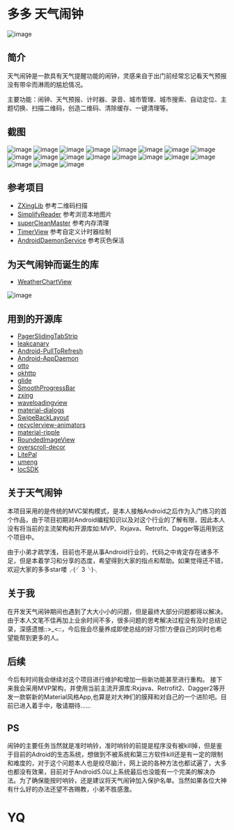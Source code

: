 # 多多 天气闹钟

![image](https://github.com/kaku2015/WeatherAlarmClock/blob/master/screenshots/logo.png)

简介
-----------------
天气闹钟是一款具有天气提醒功能的闹钟，灵感来自于出门前经常忘记看天气预报没有带伞而淋雨的尴尬情况。

主要功能：闹钟、天气预报、计时器、录音、城市管理、城市搜索、自动定位、主题切换、扫描二维码，创造二维码、清除缓存、一键清理等。


截图
--------------
![image](https://github.com/kaku2015/WeatherAlarmClock/blob/master/screenshots/1.jpeg)
![image](https://github.com/kaku2015/WeatherAlarmClock/blob/master/screenshots/2.jpeg)
![image](https://github.com/kaku2015/WeatherAlarmClock/blob/master/screenshots/3.jpeg)
![image](https://github.com/kaku2015/WeatherAlarmClock/blob/master/screenshots/4.jpeg)
![image](https://github.com/kaku2015/WeatherAlarmClock/blob/master/screenshots/5.jpeg)
![image](https://github.com/kaku2015/WeatherAlarmClock/blob/master/screenshots/6.jpeg)
![image](https://github.com/kaku2015/WeatherAlarmClock/blob/master/screenshots/7.jpeg)
![image](https://github.com/kaku2015/WeatherAlarmClock/blob/master/screenshots/8.jpeg)
![image](https://github.com/kaku2015/WeatherAlarmClock/blob/master/screenshots/9.jpeg)
![image](https://github.com/kaku2015/WeatherAlarmClock/blob/master/screenshots/10.jpeg)
![image](https://github.com/kaku2015/WeatherAlarmClock/blob/master/screenshots/11.jpeg)
![image](https://github.com/kaku2015/WeatherAlarmClock/blob/master/screenshots/12.jpeg)
![image](https://github.com/kaku2015/WeatherAlarmClock/blob/master/screenshots/13.jpeg)
![image](https://github.com/kaku2015/WeatherAlarmClock/blob/master/screenshots/14.jpeg)
![image](https://github.com/kaku2015/WeatherAlarmClock/blob/master/screenshots/15.jpeg)
![image](https://github.com/kaku2015/WeatherAlarmClock/blob/master/screenshots/16.jpeg)
![image](https://github.com/kaku2015/WeatherAlarmClock/blob/master/screenshots/17.jpeg)
![image](https://github.com/kaku2015/WeatherAlarmClock/blob/master/screenshots/18.jpeg)
![image](https://github.com/kaku2015/WeatherAlarmClock/blob/master/screenshots/19.jpeg)

参考项目
--------------

* [ZXingLib](https://github.com/xuyisheng/ZXingLib) 参考二维码扫描
* [SimplifyReader](https://github.com/SkillCollege/SimplifyReader)   参考浏览本地图片
* [superCleanMaster](https://github.com/joyoyao/superCleanMaster)  参考内存清理
* [TimerView](https://github.com/pheynix/TimerView)  参考自定义计时器绘制
* [AndroidDaemonService](https://github.com/D-clock/AndroidDaemonService)  参考灰色保活

为天气闹钟而诞生的库
---------------
* [WeatherChartView](https://github.com/kaku2015/WeatherChartView) 

![image](https://github.com/kaku2015/WeatherAlarmClock/blob/master/screenshots/wcv.png)

用到的开源库
-------------
* [PagerSlidingTabStrip](https://github.com/astuetz/PagerSlidingTabStrip) 
* [leakcanary](https://github.com/square/leakcanary) 
* [Android-PullToRefresh](https://github.com/chrisbanes/Android-PullToRefresh) 
* [Android-AppDaemon](https://github.com/Coolerfall/Android-AppDaemon) 
* [otto](https://github.com/square/otto) 
* [okhttp](https://github.com/square/okhttp) 
* [glide](https://github.com/bumptech/glide) 
* [SmoothProgressBar](https://github.com/castorflex/SmoothProgressBar) 
* [zxing](https://github.com/zxing/zxing) 
* [waveloadingview](https://github.com/tangqi92/WaveLoadingView) 
* [material-dialogs](https://github.com/afollestad/material-dialogs) 
* [SwipeBackLayout](https://github.com/ikew0ng/SwipeBackLayout) 
* [recyclerview-animators](https://github.com/wasabeef/recyclerview-animators) 
* [material-ripple](https://github.com/balysv/material-ripple) 
* [RoundedImageView](https://github.com/vinc3m1/RoundedImageView) 
* [overscroll-decor](https://github.com/EverythingMe/overscroll-decor) 
* [LitePal](https://github.com/LitePalFramework/LitePal)
* [umeng](http://www.umeng.com/)
* [locSDK](http://lbsyun.baidu.com/)


关于天气闹钟
---------------
本项目采用的是传统的MVC架构模式，是本人接触Android之后作为入门练习的首个作品，由于项目初期对Android编程知识以及对这个行业的了解有限，因此本人没有将当前的主流架构和开源库如:MVP、Rxjava、Retrofit、Dagger等运用到这个项目中。

由于小弟才疏学浅，目前也不是从事Android行业的，代码之中肯定存在诸多不足，但是本着学习和分享的态度，希望得到大家的指点和帮助。如果觉得还不错，欢迎大家的多多star喽╭(╯3╰)╮

关于我
---------------
在开发天气闹钟期间也遇到了大大小小的问题，但是最终大部分问题都得以解决。由于本人文笔不佳再加上业余时间不多，很多问题的思考解决过程没有及时总结记录，深感遗憾::>_<::，今后我会尽量养成即使总结的好习惯!方便自己的同时也希望能帮到更多的人。


后续
---------------
今后有时间我会继续对这个项目进行维护和增加一些新功能甚至进行重构。
接下来我会采用MVP架构，并使用当前主流开源库:Rxjava、Retrofit2、Dagger2等开发一款崭新的Material风格App,也算是对大神们的膜拜和对自己的一个进阶吧。目前已进入着手中，敬请期待……

PS
---------------
闹钟的主要任务当然就是准时响铃，准时响铃的前提是程序没有被kill掉，但是鉴于目前的Adroid的生态系统，想做到不被系统和第三方软件kill还是有一定的限制和难度的，对于这个问题本人也是绞尽脑汁，网上说的各种方法也都试遍了，大多也都没有效果，目前对于Android5.0以上系统最后也没能有一个完美的解决办法。为了确保能按时响铃，还是建议将天气闹钟加入保护名单。当然如果各位大神有什么好的办法还望不吝赐教，小弟不胜感激。



# YQ
